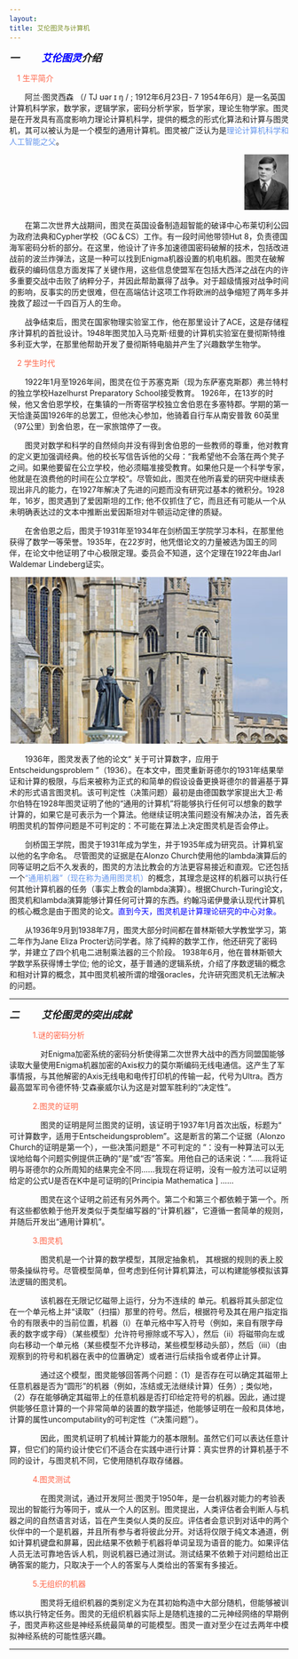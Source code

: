 ```yaml
---
layout: 
title: 艾伦图灵与计算机
---
```


<font size="4">***一 &emsp;&emsp;<font color=#0000FF>艾伦图灵</font>介绍***</font><br /> 

&emsp;<font color=#FF6347>1 生平简介</font>

&emsp;&emsp;阿兰·图灵西森 （/ TJ ʊər ɪ ŋ / ; 1912年6月23日- 7 1954年6月）是一名英国计算机科学家，数学家，逻辑学家，密码分析学家，哲学家，理论生物学家。图灵是在开发具有高度影响力理论计算机科学，提供的概念的形式化算法和计算与图灵机，其可以被认为是一个模型的通用计算机。图灵被广泛认为是<font color=#6495ED>理论计算机科学和人工智能之父</font>。<div align="right">
<img src= "images\lab02\330px-Alan_Turing_Aged_16.jpg"   height="100" width="80"> </div>

&emsp;&emsp;在第二次世界大战期间，图灵在英国设备制造超智能的破译中心布莱切利公园为政府法典和Cypher学校（GC＆CS）工作。有一段时间他带领Hut 8，负责德国海军密码分析的部分。在这里，他设计了许多加速德国密码破解的技术，包括改进战前的波兰炸弹法，这是一种可以找到Enigma机器设置的机电机器。图灵在破解截获的编码信息方面发挥了关键作用，这些信息使盟军在包括大西洋之战在内的许多重要交战中击败了纳粹分子，并因此帮助赢得了战争。对于超级情报对战争时间的影响，反事实的历史很难，但在高端估计这项工作将欧洲的战争缩短了两年多并挽救了超过一千四百万人的生命。

&emsp;&emsp;战争结束后，图灵在国家物理实验室工作，他在那里设计了ACE，这是存储程序计算机的首批设计。1948年图灵加入马克斯·纽曼的计算机实验室在曼彻斯特维多利亚大学，在那里他帮助开发了曼彻斯特电脑并产生了兴趣数学生物学。

&emsp;<font color=#FF6347>2 学生时代</font>

&emsp;&emsp;1922年1月至1926年间，图灵在位于苏塞克斯（现为东萨塞克斯郡）弗兰特村的独立学校Hazelhurst Preparatory School接受教育。 1926年，在13岁的时候，他又舍伯恩学校，在集镇的一所寄宿学校独立舍伯恩在多塞特郡。学期的第一天恰逢英国1926年的总罢工，但他决心参加，他骑着自行车从南安普敦 60英里（97公里）到舍伯恩，在一家旅馆停了一夜。

&emsp;&emsp;图灵对数学和科学的自然倾向并没有得到舍伯恩的一些教师的尊重，他对教育的定义更加强调经典。他的校长写信告诉他的父母：“我希望他不会落在两个凳子之间。如果他要留在公立学校，他必须瞄准接受教育。如果他只是一个科学专家，他就是在浪费他的时间在公立学校“。尽管如此，图灵在他所喜爱的研究中继续表现出非凡的能力，在1927年解决了先进的问题而没有研究过基本的微积分。1928年，16岁，图灵遇到了爱因斯坦的工作; 他不仅抓住了它，而且还有可能从一个从未明确表达过的文本中推断出爱因斯坦对牛顿运动定律的质疑。

&emsp;&emsp;在舍伯恩之后，图灵于1931年至1934年在剑桥国王学院学习本科，在那里他获得了数学一等荣誉。1935年，在22岁时，他凭借论文的力量被选为国王的同伴，在论文中他证明了中心极限定理。委员会不知道，这个定理在1922年由Jarl Waldemar Lindeberg证实。

<div align="center"><img src="images/lab02/330px-20130808_Kings_College_Front_Court_Fountain_Crop_03.jpg"height="300" width="500"> </div>

&emsp;&emsp;1936年，图灵发表了他的论文“ 关于可计算数字，应用于Entscheidungsproblem ”（1936）。在本文中，图灵重新哥德尔的1931年结果举证和计算的极限，与后来被称为正式的和简单的假设设备更换哥德尔的普遍基于算术的形式语言图灵机。该可判定性（决策问题）最初是由德国数学家提出大卫·希尔伯特在1928年图灵证明了他的“通用的计算机”将能够执行任何可以想象的数学计算的，如果它是可表示为一个算法。他继续证明决策问题没有解决办法，首先表明图灵机的暂停问题是不可判定的：不可能在算法上决定图灵机是否会停止。


&emsp;&emsp;剑桥国王学院，图灵于1931年成为学生，并于1935年成为研究员。计算机室以他的名字命名。
尽管图灵的证据是在Alonzo Church使用他的lambda演算后的同等证明之后不久发表的，图灵的方法比教会的方法更容易接近和直观。它还包括一个<font color=#6495ED>“通用机器”（现在称为通用图灵机）</font>的概念，其理念是这样的机器可以执行任何其他计算机器的任务（事实上教会的lambda演算）。根据Church-Turing论文，图灵机和lambda演算能够计算任何可计算的东西。约翰冯诺伊曼承认现代计算机的核心概念是由于图灵的论文。<font color=#0000FF>直到今天，图灵机是计算理论研究的中心对象。</font>

&emsp;&emsp;从1936年9月到1938年7月，图灵大部分时间都在普林斯顿大学教堂学习，第二年作为Jane Eliza Procter访问学者。除了纯粹的数学工作，他还研究了密码学，并建立了四个机电二进制乘法器的三个阶段。 1938年6月，他在普林斯顿大学数学系获得博士学位; 他的论文，基于普通的逻辑系统，介绍了序数逻辑的概念和相对计算的概念，其中图灵机被所谓的增强oracles，允许研究图灵机无法解决的问题。

---
<font size="4">***二 &emsp;&emsp;艾伦图灵的突出成就***</font><br /> 

&emsp;&emsp;&emsp;<font color=#FF6347>1.谜的密码分析</font>

&emsp;&emsp;&emsp;&emsp;对Enigma加密系统的密码分析使得第二次世界大战中的西方同盟国能够读取大量使用Enigma机器加密的Axis权力的莫尔斯编码无线电通信。这产生了军事情报，与其他解密的Axis无线电和电传打印机的传输一起，代号为Ultra。西方最高盟军司令德怀特·艾森豪威尔认为这是对盟军胜利的“决定性”。

&emsp;&emsp;&emsp;<font color=#FF6347>2.图灵的证明</font>

&emsp;&emsp;&emsp;&emsp;图灵的证明是阿兰图灵的证明，该证明于1937年1月首次出版，标题为“ 可计算数字，适用于Entscheidungsproblem”。这是断言的第二个证据（Alonzo Church的证明是第一个），一些决策问题是“ 不可判定的 ”：没有一种算法可以无误地给每个问题实例提供正确的“是”或“否”答案。用他自己的话来说：“......我将证明与哥德尔的众所周知的结果完全不同......我现在将证明，没有一般方法可以证明给定的公式U是否在K中是可证明的[Principia Mathematica ] ......

&emsp;&emsp;&emsp;&emsp;图灵在这个证明之前还有另外两个。第二个和第三个都依赖于第一个。所有这些都依赖于他开发类似于类型编写器的“计算机器”，它遵循一套简单的规则，并随后开发出“通用计算机”。

&emsp;&emsp;&emsp;<font color=#FF6347>3.图灵机</font>

&emsp;&emsp;&emsp;&emsp;图灵机是一个计算的数学模型，其限定抽象机， 其根据的规则的表上胶带条操纵符号。尽管模型简单，但考虑到任何计算机算法，可以构建能够模拟该算法逻辑的图灵机。

&emsp;&emsp;&emsp;&emsp;该机器在无限记忆磁带上运行，分为不连续的 单元。机器将其头部定位在一个单元格上并“读取”（扫描）那里的符号。然后，根据符号及其在用户指定指令的有限表中的当前位置，机器（i）在单元格中写入符号（例如，来自有限字母表的数字或字母）（某些模型）允许符号擦除或不写入），然后（ii）将磁带向左或向右移动一个单元格（某些模型不允许移动，某些模型移动头部），然后（iii）（由观察到的符号和机器在表中的位置确定）或者进行后续指令或者停止计算。

&emsp;&emsp;&emsp;&emsp;通过这个模型，图灵能够回答两个问题：（1）是否存在可以确定其磁带上任意机器是否为“圆形”的机器（例如，冻结或无法继续计算）任务）; 类似地，（2）存在能够确定其磁带上的任意机器是否打印给定符号的机器。因此，通过提供能够任意计算的一个非常简单的装置的数学描述，他能够证明在一般和具体地，计算的属性uncomputability的可判定性（“决策问题”）。

&emsp;&emsp;&emsp;&emsp;因此，图灵机证明了机械计算能力的基本限制。虽然它们可以表达任意计算，但它们的简约设计使它们不适合在实践中进行计算：真实世界的计算机基于不同的设计，与图灵机不同，它使用随机存取存储器。

&emsp;&emsp;&emsp;<font color=#FF6347>4.图灵测试</font>

&emsp;&emsp;&emsp;&emsp;在图灵测试，通过开发阿兰·图灵于1950年，是一台机器对能力的考验表现出的智能行为等同于，或从一个人的区别。图灵提出，人类评估者会判断人与机器之间的自然语言对话，旨在产生类似人类的反应。评估者会意识到对话中的两个伙伴中的一个是机器，并且所有参与者将彼此分开。对话将仅限于纯文本通道，例如计算机键盘和屏幕，因此结果不依赖于机器将单词呈现为语音的能力。如果评估人员无法可靠地告诉人机，则说机器已通过测试。测试结果不依赖于对问题给出正确答案的能力，只取决于一个人的答案与人类给出的答案有多接近。

&emsp;&emsp;&emsp;<font color=#FF6347>5.无组织的机器</font>

&emsp;&emsp;&emsp;&emsp;图灵将无组织机器的类别定义为在其初始构造中大部分随机，但能够被训练以执行特定任务。图灵的无组织机器实际上是随机连接的二元神经网络的早期例子，图灵声称这些是神经系统最简单的可能模型。图灵一直对至少在过去两年中模拟神经系统的可能性感兴趣。

---